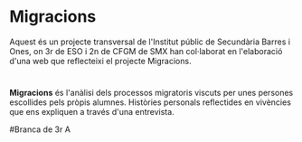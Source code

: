 # Migracions
Aquest és un projecte transversal de l'Institut públic de Secundària Barres i Ones, on 3r de ESO i 2n de CFGM de SMX han col·laborat en l'elaboració d'una web que reflecteixi el projecte Migracions.
#
**Migracions** és l'anàlisi dels processos migratoris viscuts per unes persones escollides pels pròpis alumnes. Històries personals reflectides en vivències que ens expliquen a través d'una entrevista.

#Branca de 3r A
